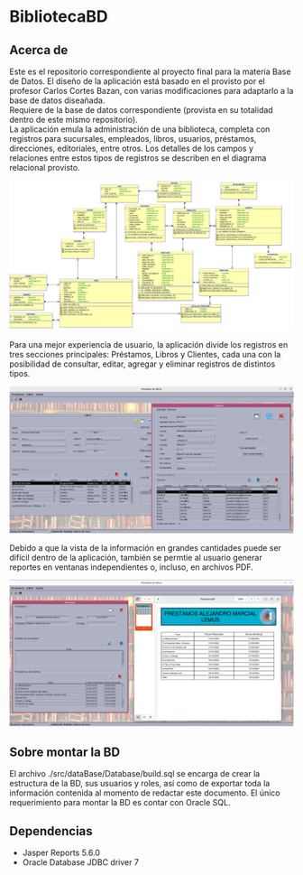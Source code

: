 # BibliotecaBD
## Acerca de
Este es el repositorio correspondiente al proyecto final para la materia Base de Datos. El diseño de la aplicación está basado en el provisto por el profesor Carlos Cortes Bazan, con varias modificaciones para adaptarlo a la base de datos diseañada.  
Requiere de la base de datos correspondiente (provista en su totalidad dentro de este mismo repositorio).  
La aplicación emula la administración de una biblioteca, completa con registros para sucursales, empleados, libros, usuarios, préstamos, direcciones, editoriales, entre otros.
Los detalles de los campos y relaciones entre estos tipos de registros se describen en el diagrama relacional provisto.  
  
![Diagrama relacional](src/dataBase/Database/DiagramaRelacional.jpg)  
  
Para una mejor experiencia de usuario, la aplicación divide los registros en tres secciones principales: Préstamos, Libros y Clientes, cada una con la posibilidad de consultar, editar, agregar y eliminar registros de distintos tipos.  
  
![Demo ventanas](src/img/demo/Ventanas.png)  
  
Debido a que la vista de la información en grandes cantidades puede ser difícil dentro de la aplicación, también se permtie al usuario generar reportes en ventanas independientes o, incluso, en
archivos PDF.  
  
![Demo ventanas](src/img/demo/Reportes.png)  
  
## Sobre montar la BD
El archivo ./src/dataBase/Database/build.sql se encarga de crear la estructura de la BD, sus usuarios y roles, así como de exportar toda la información contenida al momento de redactar este documento. El único requerimiento para montar la BD es contar con Oracle SQL.
## Dependencias
* Jasper Reports 5.6.0  
* Oracle Database JDBC driver 7
